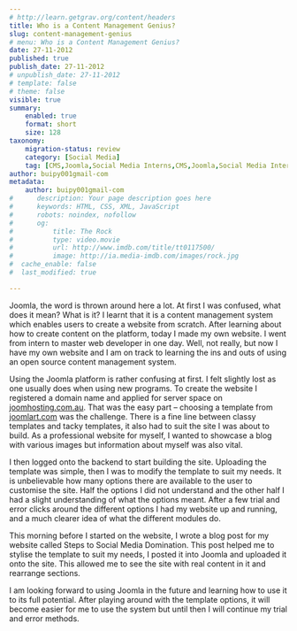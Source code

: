 ```yaml
---
# http://learn.getgrav.org/content/headers
title: Who is a Content Management Genius?
slug: content-management-genius
# menu: Who is a Content Management Genius?
date: 27-11-2012
published: true
publish_date: 27-11-2012
# unpublish_date: 27-11-2012
# template: false
# theme: false
visible: true
summary:
    enabled: true
    format: short
    size: 128
taxonomy:
    migration-status: review
    category: [Social Media]
    tag: [CMS,Joomla,Social Media Interns,CMS,Joomla,Social Media Interns]
author: buipy001gmail-com
metadata:
    author: buipy001gmail-com
#      description: Your page description goes here
#      keywords: HTML, CSS, XML, JavaScript
#      robots: noindex, nofollow
#      og:
#          title: The Rock
#          type: video.movie
#          url: http://www.imdb.com/title/tt0117500/
#          image: http://ia.media-imdb.com/images/rock.jpg
#  cache_enable: false
#  last_modified: true

---
```


Joomla, the word is thrown around here a lot. At first I was confused, what does it mean? What is it? I learnt that it is a content management system which enables users to create a website from scratch. After learning about how to create content on the platform, today I made my own website. I went from intern to master web developer in one day. Well, not really, but now I have my own website and I am on track to learning the ins and outs of using an open source content management system.

Using the Joomla platform is rather confusing at first. I felt slightly lost as one usually does when using new programs. To create the website I registered a domain name and applied for server space on [joomhosting.com.au](http://joomhosting.com.au "Joomla hosting Australia"). That was the easy part – choosing a template from [joomlart.com](http://joomlart.com "Joomla templates") was the challenge. There is a fine line between classy templates and tacky templates, it also had to suit the site I was about to build. As a professional website for myself, I wanted to showcase a blog with various images but information about myself was also vital.

I then logged onto the backend to start building the site. Uploading the template was simple, then I was to modify the template to suit my needs. It is unbelievable how many options there are available to the user to customise the site. Half the options I did not understand and the other half I had a slight understanding of what the options meant. After a few trial and error clicks around the different options I had my website up and running, and a much clearer idea of what the different modules do.

This morning before I started on the website, I wrote a blog post for my website called Steps to Social Media Domination. This post helped me to stylise the template to suit my needs, I posted it into Joomla and uploaded it onto the site. This allowed me to see the site with real content in it and rearrange sections.

I am looking forward to using Joomla in the future and learning how to use it to its full potential. After playing around with the template options, it will become easier for me to use the system but until then I will continue my trial and error methods.
